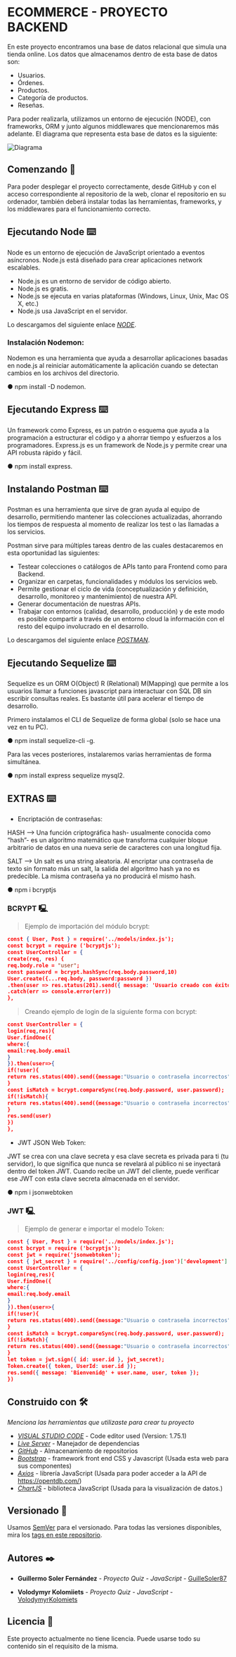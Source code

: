 # ECOMMERCE - PROYECTO BACKEND

En este proyecto encontramos una base de datos relacional que simula una tienda online. Los datos que almacenamos dentro de esta base de datos son:
- Usuarios.
- Órdenes.
- Productos.
- Categoría de productos.
- Reseñas.

Para poder realizarla, utilizamos un entorno de ejecución (NODE), con frameworks, ORM y junto algunos middlewares que mencionaremos más adelante.
El diagrama que representa esta base de datos es la siguiente:

![Diagrama](./assets/diagrama.jpg)

## Comenzando 🚀

Para poder desplegar el proyecto correctamente, desde GitHub y con el acceso correspondiente al repositorio de la web, clonar el repositorio en su ordenador, también deberá instalar todas las herramientas, frameworks, y los middlewares para el funcionamiento correcto.

## Ejecutando Node ⌨️
Node es un entorno de ejecución de JavaScript orientado a eventos asíncronos. Node.js está diseñado para crear aplicaciones network escalables.

- Node.js es un entorno de servidor de código abierto.
- Node.js es gratis.
- Node.js se ejecuta en varias plataformas (Windows, Linux, Unix, Mac OS X, etc.)
- Node.js usa JavaScript en el servidor.

Lo descargamos del siguiente enlace [*NODE*](https://nodejs.org/es/).

### Instalación Nodemon:
Nodemon es una herramienta que ayuda a desarrollar aplicaciones basadas en node.js al reiniciar automáticamente la aplicación cuando se detectan cambios en los archivos del directorio.

● npm install -D nodemon.


## Ejecutando Express ⌨️
Un framework como Express, es un patrón o esquema que ayuda a la programación a estructurar el código y a ahorrar tiempo y
esfuerzos a los programadores. Express.js es un framework de Node.js y permite crear una API robusta rápido y fácil.

● npm install express.


## Instalando Postman ⌨️
Postman es una herramienta que sirve de gran ayuda al equipo de desarrollo, permitiendo mantener las colecciones actualizadas, ahorrando los tiempos de respuesta al momento de realizar los test o las llamadas a los servicios.

Postman sirve para múltiples tareas dentro de las cuales destacaremos en esta oportunidad las siguientes:

- Testear colecciones o catálogos de APIs tanto para Frontend como para Backend.
- Organizar en carpetas, funcionalidades y módulos los servicios web.
- Permite gestionar el ciclo de vida (conceptualización y definición, desarrollo, monitoreo y mantenimiento) de nuestra API.
- Generar documentación de nuestras APIs.
- Trabajar con entornos (calidad, desarrollo, producción) y de este modo es posible compartir a través de un entorno cloud la información con   el resto del equipo involucrado en el desarrollo.

Lo descargamos del siguiente enlace [*POSTMAN*](https://www.postman.com/downloads/).

## Ejecutando Sequelize ⌨️

Sequelize es un ORM O(Object) R (Relational) M(Mapping) que permite a los usuarios llamar a funciones javascript para interactuar con SQL DB sin escribir consultas reales. Es bastante útil para acelerar el tiempo de desarrollo.

Primero instalamos el CLI de Sequelize de forma global (solo se hace una vez en tu PC).

● npm install sequelize-cli -g.

Para las veces posteriores, instalaremos varias herramientas de forma simultánea.

● npm install express sequelize mysql2.

## EXTRAS ⌨️
- Encriptación de contraseñas:

HASH --> Una función criptográfica hash- usualmente conocida como “hash”- es un algoritmo matemático que transforma cualquier
bloque arbitrario de datos en una nueva serie de caracteres con una longitud fija.

SALT --> Un salt es una string aleatoria. Al encriptar una contraseña de texto sin formato más un salt, la salida del
algoritmo hash ya no es predecible. La misma contraseña ya no producirá el mismo hash.

● npm i bcryptjs

### BCRYPT 🖳
>Ejemplo de importación del módulo bcrypt:
```json
const { User, Post } = require('../models/index.js');
const bcrypt = require ('bcryptjs');
const UserController = {
create(req, res) {
req.body.role = "user";
const password = bcrypt.hashSync(req.body.password,10)
User.create({...req.body, password:password })
.then(user => res.status(201).send({ message: 'Usuario creado con éxito', user }))
.catch(err => console.error(err))
},
```
>Creando ejemplo de login de la siguiente forma con bcrypt:
```json
const UserController = {
login(req,res){
User.findOne({
where:{
email:req.body.email
}
}).then(user=>{
if(!user){
return res.status(400).send({message:"Usuario o contraseña incorrectos"})
}
const isMatch = bcrypt.compareSync(req.body.password, user.password);
if(!isMatch){
return res.status(400).send({message:"Usuario o contraseña incorrectos"})
}
res.send(user)
})
},
```

- JWT JSON Web Token:

JWT se crea con una clave secreta y esa clave secreta es privada para ti (tu servidor), lo que significa que nunca se revelará al público ni se inyectará dentro del token JWT. Cuando recibe un JWT del cliente, puede verificar ese JWT con esta clave secreta almacenada en el servidor.

● npm i jsonwebtoken

### JWT 🖳
>Ejemplo de generar e importar el modelo Token:
```json
const { User, Post } = require('../models/index.js');
const bcrypt = require ('bcryptjs');
const jwt = require('jsonwebtoken');
const { jwt_secret } = require('../config/config.json')['development']
const UserController = {
login(req,res){
User.findOne({
where:{
email:req.body.email
}
}).then(user=>{
if(!user){
return res.status(400).send({message:"Usuario o contraseña incorrectos"})
}
const isMatch = bcrypt.compareSync(req.body.password, user.password);
if(!isMatch){
return res.status(400).send({message:"Usuario o contraseña incorrectos"})
}
let token = jwt.sign({ id: user.id }, jwt_secret);
Token.create({ token, UserId: user.id });
res.send({ message: 'Bienvenid@' + user.name, user, token });
})
```



## Construido con 🛠️

_Menciona las herramientas que utilizaste para crear tu proyecto_

* [*VISUAL STUDIO CODE*](https://code.visualstudio.com/) - Code editor used (Version: 1.75.1)
* [*Live Server*](https://marketplace.visualstudio.com/items?itemName=ritwickdey.LiveServer) - Manejador de dependencias
* [*GitHub*](https://github.com/) - Almacenamiento de repositorios
* [*Bootstrap*](https://getbootstrap.com/) - framework front end CSS y Javascript (Usada esta web para sus componentes)
* [*Axios*](https://axios-http.com/es/docs/intro) - librería JavaScript (Usada para poder acceder a la API de https://opentdb.com/)
* [*ChartJS*](https://www.chartjs.org/) - biblioteca JavaScript (Usada para la visualización de datos.)


## Versionado 📌

Usamos [SemVer](http://semver.org/) para el versionado. Para todas las versiones disponibles, mira los [tags en este repositorio](https://github.com/GuilleSoler87/Quiz_JavaScript.git).

## Autores ✒️

* **Guillermo Soler Fernández** - *Proyecto Quiz - JavaScript* - [GuilleSoler87](https://github.com/GuilleSoler87)

* **Volodymyr Kolomiiets** - *Proyecto Quiz - JavaScript* - [VolodymyrKolomiets](https://github.com/VolodymyrKolomiets)


## Licencia 📄

Este proyecto actualmente no tiene licencia. Puede usarse todo su contenido sin el requisito de la misma.